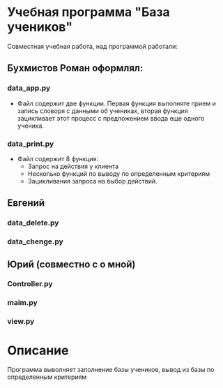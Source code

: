 # Учебная программа "База учеников"
Совместная учебная работа, над программой работали:
## Бухмистов Роман оформлял:
### data_app.py 
- Файл содержит две функции. Первая функция выполняте прием и запись словоря с данными об учениках, вторая функция зацикливает этот процесс с предложением ввода еще одного ученика.
### data_print.py
- Файл содержит 8 функция:
    - Запрос на действия у клиента
    - Несколько функций по выводу по определенным критериям
    - Зацикливания запроса на выбор действий.
## Евгений
### data_delete.py
### data_chenge.py

## Юрий (совместно с о мной)
### Controller.py
### maim.py
### view.py

# Описание
Программа выволняет заполнение базы учеников, вывод из базы по определенным критериям